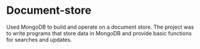 # Document-store
Used MongoDB to build and operate on a document store. The project was to write programs that store data in MongoDB and provide basic functions for searches and updates.
